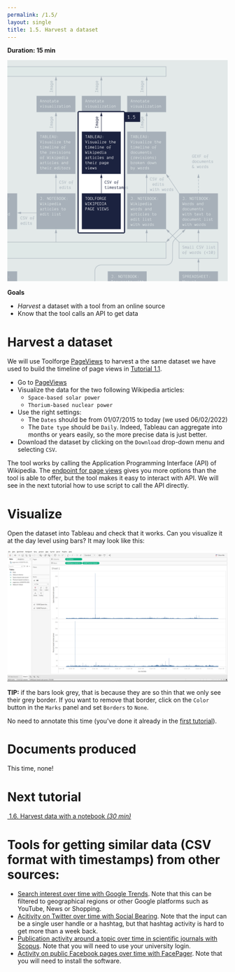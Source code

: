 ```yaml
---
permalink: /1.5/
layout: single
title: 1.5. Harvest a dataset
---
```


**Duration: 15 min**

[
	![Overview tuto 1.5](../assets/images/1-5.jpg)
](../assets/images/1-5.jpg)

**Goals**
* *Harvest* a dataset with a tool from an online source
* Know that the tool calls an API to get data

# Harvest a dataset

We will use Toolforge [PageViews](https://pageviews.toolforge.org) to harvest a the same dataset we have used to build the timeline of page views in [Tutorial 1.1](../1.1/).

* Go to [PageViews](https://pageviews.toolforge.org)
* Visualize the data for the two following Wikipedia articles:
	* ```Space-based solar power```
	* ```Thorium-based nuclear power```
* Use the right settings:
	* The ```Dates``` should be from 01/07/2015 to today (we used 06/02/2022)
	* The ```Date type``` should be ```Daily```. Indeed, Tableau can aggregate into months or years easily, so the more precise data is just better.
* Download the dataset by clicking on the ```Download``` drop-down menu and selecting ```CSV```.

The tool works by calling the Application Programming Interface (API) of Wikipedia. The [endpoint for page views](https://wikitech.wikimedia.org/wiki/Analytics/AQS/Pageviews) gives you more options than the tool is able to offer, but the tool makes it easy to interact with API. We will see in the next tutorial how to use script to call the API directly.

# Visualize

Open the dataset into Tableau and check that it works. Can you visualize it at the day level using bars? It may look like this:

[
	![Timeline](../assets/images/1-5/timeline.png)
](../assets/images/1-5/timeline.png)

<div class="notice--info"><b>TIP:</b> if the bars look grey, that is because they are so thin that we only see their grey border. If you want to remove that border, click on the <code>Color</code> button in the <code>Marks</code> panel and set <code>Borders</code> to <code>None</code>.</div>

No need to annotate this time (you've done it already in the [first tutorial](../1.1/)).

# Documents produced

This time, none!

# Next tutorial

[<i class="fas fa-forward"></i>&nbsp;1.6. Harvest data with a notebook *(30 min)*](../1.6/)

# Tools for getting similar data (CSV format with timestamps) from other sources:
* [Search interest over time with Google Trends](https://trends.google.com/trends/?geo=DK). Note that this can be filtered to geographical regions or other Google platforms such as YouTube, News or Shopping.
* [Acitivity on Twitter over time with Social Bearing](https://socialbearing.com/search/user). Note that the input can be a single user handle or a hashtag, but that hashtag activity is hard to get more than a week back.
* [Publication activity around a topic over time in scientific journals with Scopus](https://www.scopus.com/). Note that you will need to use your university login.
* [Activity on public Facebook pages over time with FacePager](https://github.com/strohne/Facepager). Note that you will need to install the software.

